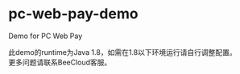 # pc-web-pay-demo
Demo for PC Web Pay

此demo的runtime为Java 1.8，如需在1.8以下环境运行请自行调整配置。  
更多问题请联系BeeCloud客服。
